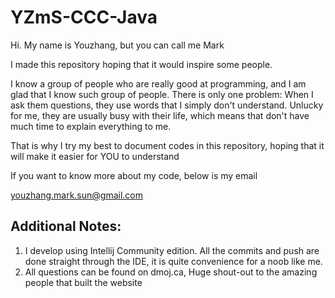 # YZmS-CCC-Java

Hi. My name is Youzhang, but you can call me Mark

I made this repository hoping that it would inspire some people.

I know a group of people who are really good at programming, and I am glad that I 
know such group of people. There is only one problem: When I ask them questions, 
they use words that I simply don't understand. Unlucky for me, they are usually
busy with their life, which means that don't have much time to explain everything 
to me. 
    
That is why I try my best to document codes in this repository, hoping that it will
make it easier for YOU to understand

If you want to know more about my code, below is my email

youzhang.mark.sun@gmail.com

## Additional Notes:
1. I develop using Intellij Community edition. All the commits and push are done straight through the IDE, it is quite convenience for a noob like me.
2. All questions can be found on dmoj.ca,
   Huge shout-out to the amazing people that built the website


 
